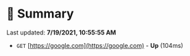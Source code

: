 # 📖 Summary
Last updated: **7/19/2021, 10:55:55 AM**

- `GET` [https://google.com](https://google.com) - **Up** (104ms)
